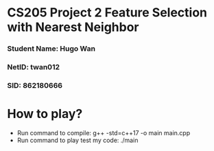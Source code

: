 # CS205 Project 2 Feature Selection with Nearest Neighbor
### Student Name: Hugo Wan
### NetID: twan012
### SID: 862180666

# How to play?
* Run command to compile: g++ -std=c++17 -o main main.cpp
* Run command to play test my code: ./main

# 